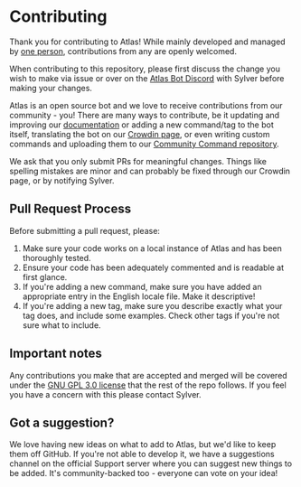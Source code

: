 # Contributing
Thank you for contributing to Atlas! While mainly developed and managed by [one person](https://github.com/NotSylver), contributions from any are openly welcomed.

When contributing to this repository, please first discuss the change you wish to make via issue or over on the [Atlas Bot Discord](https://atlasbot.xyz/support) with Sylver before making your changes. 

Atlas is an open source bot and we love to receive contributions from our community - you! There are many ways to contribute, be it updating and improving our [documentation](https://github.com/get-atlas/docs) or adding a new command/tag to the bot itself, translating the bot on our [Crowdin page](https://crowdin.com/project/getatlas), or even writing custom commands and uploading them to our [Community Command repository](https://github.com/itsdoddsy/atlas-custom-commands).

We ask that you only submit PRs for meaningful changes. Things like spelling mistakes are minor and can probably be fixed through our Crowdin page, or by notifying Sylver. 

## Pull Request Process
Before submitting a pull request, please:
1. Make sure your code works on a local instance of Atlas and has been thoroughly tested.
2. Ensure your code has been adequately commented and is readable at first glance.
3. If you're adding a new command, make sure you have added an appropriate entry in the English locale file. Make it descriptive!
4. If you're adding a new tag, make sure you describe exactly what your tag does, and include some examples. Check other tags if you're not sure what to include.

## Important notes
Any contributions you make that are accepted and merged will be covered under the [GNU GPL 3.0 license](https://github.com/get-atlas/bot/blob/master/LICENSE) that the rest of the repo follows. If you feel you have a concern with this please contact Sylver. 

## Got a suggestion?
We love having new ideas on what to add to Atlas, but we'd like to keep them off GitHub. If you're not able to develop it, we have a suggestions channel on the official Support server where you can suggest new things to be added. It's community-backed too - everyone can vote on your idea!